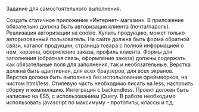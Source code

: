 Задание для самостоятельного выполнения.

Создать статичное приложение «Интернет- магазин».
В приложение обязательно должна быть авторизация клиента (почта/пароль). Реализация авторизации на cookie.
Купить продукцию, может только авторизованный пользователь. На сайте должна быть форма обратной связи, каталог продукции, страница товара с полной информацией о нем, корзина, оформление заказа, профиль клиента. Формы для заполнения (обратная связь, оформление заказа) должны содержать как обязательные поля для заполнения, так и необязательные.
Верстка должна быть адаптивная, для всех браузеров, для всех экранов.
Верстка должна быть выполнена без использования фреймворков, на чистом html/less.
Стилевую часть необходимо писать на less, настроить сборку и компиляцию.
Интеграция с backendless.
Проект должен быть написано на ES5, с использованием jQuery. В работе необходимо использовать javascript по максимуму – прототипы, классы и т.д.
